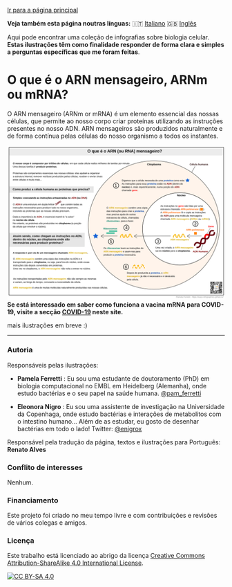 
[Ir para a página principal](https://easy-infographics.github.io/pt/)

**Veja também esta página noutras línguas:** 🇮🇹 [Italiano](../it/) 🇬🇧 [Inglês](../en/)

Aqui pode encontrar uma coleção de infografias sobre biologia celular.
**Estas ilustrações têm como finalidade responder de forma clara e simples a
perguntas específicas que me foram feitas**.

# O que é o ARN mensageiro, ARNm ou mRNA?

O ARN mensageiro (ARNm or mRNA) é um elemento essencial das nossas células, que permite ao nosso corpo criar proteínas utilizando as instruções presentes no nosso ADN.
ARN mensageiros são produzidos naturalmente e de forma contínua pelas células do nosso organismo a todos os instantes.

[![mRNA_cell.svg - versão portuguesa](images/mRNA_cell.svg)](images/mRNA_cell.svg)
**Se está interessado em saber como funciona a vacina mRNA para COVID-19, visite a secção [COVID-19](https://easy-infographics.github.io/COVID-19/en/) neste site.**

mais ilustrações em breve :)

***

### Autoria
 
Responsáveis pelas ilustrações:
 
* **Pamela Ferretti** : Eu sou uma estudante de doutoramento (PhD) em biologia computacional no EMBL em Heidelberg (Alemanha), onde estudo bactérias e o seu papel na saúde humana. [@pam_ferretti](https://twitter.com/pam_ferretti)
 
* **Eleonora Nigro** : Eu sou uma assistente de investigação na Universidade da Copenhaga, onde estudo bactérias e interações de metabolitos com o intestino humano... Além de as estudar, eu gosto de desenhar bactérias em todo o lado! Twitter: [@enigrox](https://twitter.com/enigrox)
 
Responsável pela tradução da página, textos e ilustrações para Português: **Renato Alves**

### Conflito de interesses

Nenhum.

### Financiamento

Este projeto foi criado no meu tempo livre e com contribuições e revisões de vários
colegas e amigos.

### Licença

Este trabalho está licenciado ao abrigo da licença
[Creative Commons Attribution-ShareAlike 4.0 International License][cc-by-sa].

[![CC BY-SA 4.0][cc-by-sa-image]][cc-by-sa]

[cc-by-sa]: http://creativecommons.org/licenses/by-sa/4.0/
[cc-by-sa-image]: https://licensebuttons.net/l/by-sa/4.0/88x31.png
[cc-by-sa-shield]: https://img.shields.io/badge/License-CC%20BY--SA%204.0-lightgrey.svg
